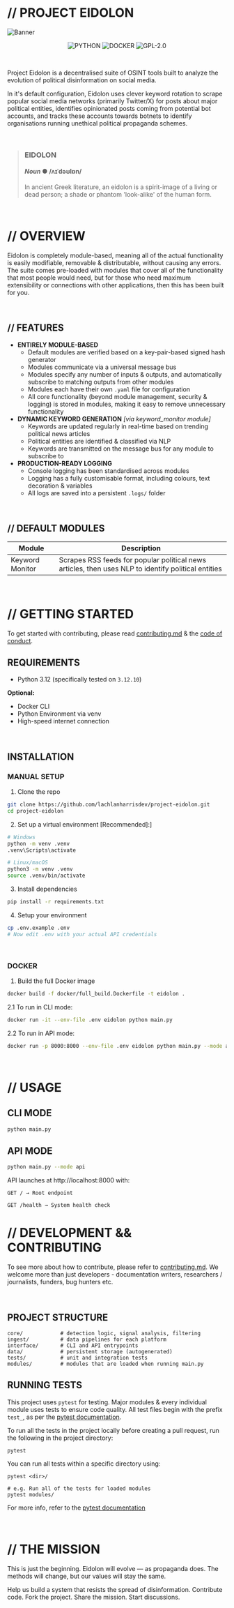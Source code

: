 # // PROJECT EIDOLON

![Banner](/.github/images/Banner_2x1.jpg)

<div align='center'>
    
![PYTHON](https://img.shields.io/badge/Python-FFD43B?style=for-the-badge&logo=python&logoColor=blue) ![DOCKER](https://img.shields.io/badge/Docker-2CA5E0?style=for-the-badge&logo=docker&logoColor=white) ![GPL-2.0](https://img.shields.io/badge/GPL--2.0-red?style=for-the-badge)

</div>

<br/>

Project Eidolon is a decentralised suite of OSINT tools built to analyze the evolution of political disinformation on social media. 

In it's default configuration, Eidolon uses clever keyword rotation to scrape popular social media networks (primarily Twitter/X) 
for posts about major political entities, identifies opinionated posts coming from potential bot accounts, and tracks these accounts towards botnets to identify organisations running unethical political propaganda schemes. 

<br/>

> ### **EIDOLON**
> #### *Noun* ● /ʌɪˈdəʊlɒn/
> In ancient Greek literature, an eidolon is a spirit-image of a living or dead person; a shade or phantom 'look-alike' of the human form.
> <br/>

<br/>

# // OVERVIEW

Eidolon is completely module-based, meaning all of the actual functionality is easily modifiable, removable & distributable, without causing any errors. The suite comes pre-loaded with modules that cover all of the functionality that most people would need, but for those who need maximum extensibility or connections with other applications, then this has been built for you.

<br/>

## // FEATURES

- **ENTIRELY MODULE-BASED**
    - Default modules are verified based on a key-pair-based signed hash generator
    - Modules communicate via a universal message bus
    - Modules specify any number of inputs & outputs, and automatically subscribe to matching outputs from other modules
    - Modules each have their own `.yaml` file for configuration
    - All core functionality (beyond module management, security & logging) is stored in modules, making it easy to remove unnecessary functionality
- **DYNAMIC KEYWORD GENERATION** *\[via keyword_monitor module\]*
    - Keywords are updated regularly in real-time based on trending political news articles
    - Political entities are identified & classified via NLP
    - Keywords are transmitted on the message bus for any module to subscribe to
- **PRODUCTION-READY LOGGING**
    - Console logging has been standardised across modules
    - Logging has a fully customisable format, including colours, text decoration & variables
    - All logs are saved into a persistent `.logs/` folder
 
<br/>

## // DEFAULT MODULES

| Module | Description |
| --- | --- |
| Keyword Monitor | Scrapes RSS feeds for popular political news articles, then uses NLP to identify political entities |

<br/>

# // GETTING STARTED

To get started with contributing, please read [contributing.md](/CONTRIBUTING.md) & the [code of conduct](/.github/CODE_OF_CONDUCT.md).

## REQUIREMENTS
- Python 3.12 (specifically tested on `3.12.10`)

**Optional:**

- Docker CLI
- Python Environment via venv
- High-speed internet connection
<br/>

## INSTALLATION

### MANUAL SETUP

1. Clone the repo
```bash
git clone https://github.com/lachlanharrisdev/project-eidolon.git
cd project-eidolon
```

2. Set up a virtual environment \[Recommended\]:]

```bash
# Windows
python -m venv .venv
.venv\Scripts\activate

# Linux/macOS
python3 -m venv .venv
source .venv/bin/activate
```

3. Install dependencies

```bash
pip install -r requirements.txt
```

4. Setup your environment

```bash
cp .env.example .env
# Now edit .env with your actual API credentials
```

<br/>

### DOCKER

1. Build the full Docker image

```bash
docker build -f docker/full_build.Dockerfile -t eidolon .
```

2.1 To run in CLI mode:

```bash
docker run -it --env-file .env eidolon python main.py
```

2.2 To run in API mode:

```bash
docker run -p 8000:8000 --env-file .env eidolon python main.py --mode api
```

<br/>

# // USAGE

## CLI MODE

```bash
python main.py
```

## API MODE

```bash
python main.py --mode api
```

API launches at http://localhost:8000 with:

    GET / → Root endpoint

    GET /health → System health check

# // DEVELOPMENT && CONTRIBUTING

To see more about how to contribute, please refer to [contributing.md](/CONTRIBUTING.md). We welcome more than just developers - documentation writers, researchers / journalists, funders, bug hunters etc.

<br/>

## PROJECT STRUCTURE

```explorer
core/            # detection logic, signal analysis, filtering
ingest/          # data pipelines for each platform
interface/       # CLI and API entrypoints
data/            # persistent storage (autogenerated)
tests/           # unit and integration tests
modules/         # modules that are loaded when running main.py
```

## RUNNING TESTS

This project uses `pytest` for testing. Major modules & every individual module uses tests to ensure code quality. All test files begin with the prefix `test_`, as per the [pytest documentation](https://docs.pytest.org/en/stable/getting-started.html).

To run all the tests in the project locally before creating a pull request, run the following in the project directory:

```
pytest
```

You can run all tests within a specific directory using:
```
pytest <dir>/

# e.g. Run all of the tests for loaded modules
pytest modules/
```

For more info, refer to the [pytest documentation](https://docs.pytest.org/en/stable/getting-started.html)

<br/>

# // THE MISSION

This is just the beginning. Eidolon will evolve — as propaganda does. The methods will change, but our values will stay the same.

Help us build a system that resists the spread of disinformation. Contribute code. Fork the project. Share the mission. Start discussions.

